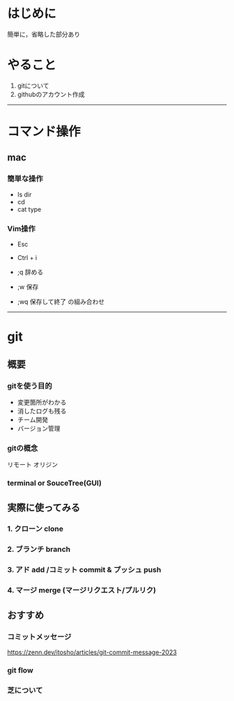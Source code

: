# はじめに
簡単に，省略した部分あり

# やること
1. gitについて
2. githubのアカウント作成

---
# コマンド操作
## mac
### 簡単な操作
- ls dir
- cd
- cat type

### Vim操作
- Esc
- Ctrl + i

- ;q 辞める
- ;w 保存
- ;wq 保存して終了
の組み合わせ

---
# git
## 概要
### gitを使う目的
- 変更箇所がわかる
- 消したログも残る
- チーム開発
- バージョン管理

### gitの概念
リモート
オリジン

### terminal or SouceTree(GUI)

## 実際に使ってみる
### 1. クローン clone
### 2. ブランチ branch
### 3. アド add /コミット commit & プッシュ push
### 4. マージ merge (マージリクエスト/プルリク)

## おすすめ
### コミットメッセージ
https://zenn.dev/itosho/articles/git-commit-message-2023

### git flow

### 芝について
